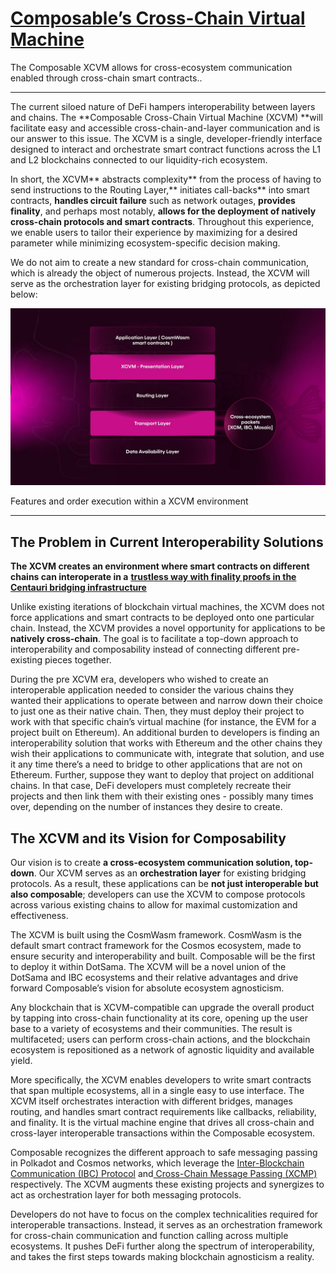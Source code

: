 # **[Composable’s Cross-Chain Virtual Machine](https://dali.devnets.composablefinance.ninja/products/cross-chain-virtual-machine.html#cross-chain-virtual-machine)**

The Composable XCVM allows for cross-ecosystem communication enabled through cross-chain smart contracts..


---

The current siloed nature of DeFi hampers interoperability between layers and chains. The **Composable Cross-Chain Virtual Machine (XCVM) **will facilitate easy and accessible cross-chain-and-layer communication and is our answer to this issue. The XCVM is a single, developer-friendly interface designed to interact and orchestrate smart contract functions across the L1 and L2 blockchains connected to our liquidity-rich ecosystem. 

In short, the XCVM** abstracts complexity** from the process of having to send instructions to the Routing Layer,** initiates call-backs** into smart contracts, **handles circuit failure** such as network outages, **provides finality**, and perhaps most notably, **allows for the deployment of natively cross-chain protocols and smart contracts**. Throughout this experience, we enable users to tailor their experience by maximizing for a desired parameter while minimizing ecosystem-specific decision making.

We do not aim to create a new standard for cross-chain communication, which is already the object of numerous projects. Instead, the XCVM will serve as the orchestration layer for existing bridging protocols, as depicted below:

![features_order_execution_xcvm_environment](features-order-execution-xcvm-environment.jpg "Features and order execution within a XCVM environment")

Features and order execution within a XCVM environment

---

## **The Problem in Current Interoperability Solutions**

**The XCVM creates an environment where smart contracts on different chains can interoperate in a** [**trustless way with finality proofs in the Centauri bridging infrastructure**](https://medium.com/composable-finance/trustless-bridging-438a6e5c917a)

Unlike existing iterations of blockchain virtual machines, the XCVM does not force applications and smart contracts to be deployed onto one particular chain. Instead, the XCVM provides a novel opportunity for applications to be **natively cross-chain**. The goal is to facilitate a top-down approach to interoperability and composability instead of connecting different pre-existing pieces together.

During the pre XCVM era, developers who wished to create an interoperable application needed to consider the various chains they wanted their applications to operate between and narrow down their choice to just one as their native chain. Then, they must deploy their project to work with that specific chain’s virtual machine (for instance, the EVM for a project built on Ethereum). An additional burden to developers is finding an interoperability solution that works with Ethereum and the other chains they wish their applications to communicate with, integrate that solution, and use it any time there’s a need to bridge to other applications that are not on Ethereum. Further, suppose they want to deploy that project on additional chains. In that case, DeFi developers must completely recreate their projects and then link them with their existing ones - possibly many times over, depending on the number of instances they desire to create.


## **The XCVM and its Vision for Composability**

Our vision is to create **a cross-ecosystem communication solution, top-down**. Our XCVM serves as an **orchestration layer** for existing bridging protocols. As a result, these applications can be **not just interoperable but also composable**; developers can use the XCVM to compose protocols across various existing chains to allow for maximal customization and effectiveness.

The XCVM is built using the CosmWasm framework. CosmWasm is the default smart contract framework for the Cosmos ecosystem, made to ensure security and interoperability and built. Composable will be the first to deploy it within DotSama. The XCVM will be a novel union of the DotSama and IBC ecosystems and their relative advantages and drive forward Composable’s vision for absolute ecosystem agnosticism. 

Any blockchain that is XCVM-compatible can upgrade the overall product by tapping into cross-chain functionality at its core, opening up the user base to a variety of ecosystems and their communities. The result is multifaceted; users can perform cross-chain actions, and the blockchain ecosystem is repositioned as a network of agnostic liquidity and available yield.

More specifically, the XCVM enables developers to write smart contracts that span multiple ecosystems, all in a single easy to use interface. The XCVM itself orchestrates interaction with different bridges, manages routing, and handles smart contract requirements like callbacks, reliability, and finality. It is the virtual machine engine that drives all cross-chain and cross-layer interoperable transactions within the Composable ecosystem.

Composable recognizes the different approach to safe messaging passing in Polkadot and Cosmos networks, which leverage the [Inter-Blockchain Communication (IBC) Protocol](https://ibcprotocol.org/) and[ Cross-Chain Message Passing (XCMP)](https://wiki.polkadot.network/docs/learn-crosschain) respectively. The XCVM augments these existing projects and synergizes to act as orchestration layer for both messaging protocols. 

Developers do not have to focus on the complex technicalities  required for interoperable transactions. Instead, it serves as an orchestration framework for cross-chain communication and function calling across multiple ecosystems. It pushes DeFi further along the spectrum of interoperability, and takes the first steps towards making blockchain agnosticism a reality.